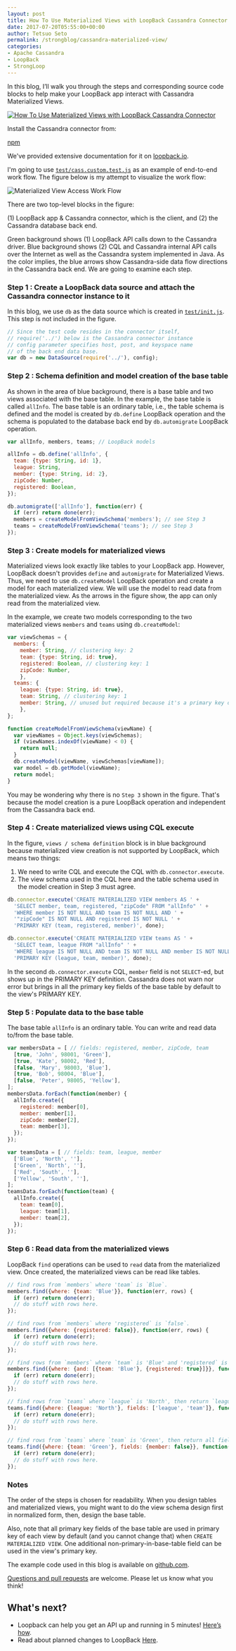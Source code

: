 ```yaml
---
layout: post
title: How To Use Materialized Views with LoopBack Cassandra Connector
date: 2017-07-20T05:55:00+00:00
author: Tetsuo Seto
permalink: /strongblog/cassandra-materialized-view/
categories: 
- Apache Cassandra
- LoopBack
- StrongLoop
---
```


In this blog, I’ll walk you through the steps and corresponding source code blocks to help make your LoopBack app interact with Cassandra Materialized Views.

[![How To Use Materialized Views with LoopBack Cassandra Connector](../blog-assets/2017/04/apache-cassandra.png)](http://cassandra.apache.org/)

Install the Cassandra connector from:

[npm](https://www.npmjs.com/package/loopback-connector-cassandra)

We've provided extensive documentation for it on [loopback.io](http://loopback.io/doc/en/lb3/Cassandra-connector.html).

I'm going to use [`test/cass.custom.test.js`](https://github.com/strongloop/loopback-connector-cassandra/blob/v1.1.1/test/cass.custom.test.js) as an example of end-to-end work flow. The figure below is my attempt to visualize the work flow:

![Materialized View Access Work Flow](../blog-assets/2017/05/cassandra-materialized-views.png)

There are two top-level blocks in the figure:

(1) LoopBack app & Cassandra connector, which is the client, and
(2) the Cassandra database back end.

Green background shows (1) LoopBack API calls down to the Cassandra driver. Blue background shows (2) CQL and Cassandra internal API calls over the Internet as well as the Cassandra system implemented in Java. As the color implies, the blue arrows show Cassandra-side data flow directions in the Cassandra back end. We are going to examine each step.

<h3>Step 1 : Create a LoopBack data source and attach the Cassandra connector instance to it</h3>

In this blog, we use `db` as the data source which is created in [`test/init.js`](https://github.com/strongloop/loopback-connector-cassandra/blob/v1.1.1/test/init.js). This step is not included in the figure.

```js
// Since the test code resides in the connector itself,
// require('../') below is the Cassandra connector instance
// config parameter specifies host, post, and keyspace name
// of the back end data base.
var db = new DataSource(require('../'), config);
```

<h3>Step 2 : Schema definition and model creation of the base table</h3>

As shown in the area of blue background, there is a base table and two views associated with the base table. In the example, the base table is called `allInfo`. The base table is an ordinary table, i.e., the table schema is defined and the model is created by `db.define` LoopBack operation and the schema is populated to the database back end by `db.automigrate` LoopBack operation.

```js
var allInfo, members, teams; // LoopBack models

allInfo = db.define('allInfo', {
  team: {type: String, id: 1},
  league: String,
  member: {type: String, id: 2},
  zipCode: Number,
  registered: Boolean,
});

db.automigrate(['allInfo'], function(err) {
  if (err) return done(err);
  members = createModelFromViewSchema('members'); // see Step 3
  teams = createModelFromViewSchema('teams'); // see Step 3
});
```

<h3>Step 3 : Create models for materialized views</h3>

Materialized views look exactly like tables to your LoopBack app. However, LoopBack doesn't provides `define` and `automigrate` for Materialized Views. Thus, we need to use `db.createModel` LoopBack operation and create a model for each materialized view. We will use the model to read data from the materialized view. As the arrows in the figure show, the app can only read from the materialized view.

In the example, we create two models corresponding to the two materialized views `members` and `teams` using `db.createModel`:

```js
var viewSchemas = {
  members: {
    member: String, // clustering key: 2
    team: {type: String, id: true},
    registered: Boolean, // clustering key: 1
    zipCode: Number,
    },
  teams: {
    league: {type: String, id: true},
    team: String, // clustering key: 1
    member: String, // unused but required because it's a primary key of the base table
    },
};

function createModelFromViewSchema(viewName) {
  var viewNames = Object.keys(viewSchemas);
  if (viewNames.indexOf(viewName) < 0) {
    return null;
  }
  db.createModel(viewName, viewSchemas[viewName]);
  var model = db.getModel(viewName);
  return model;
}
```
You may be wondering why there is no `Step 3` shown in the figure. That's because the model creation is a pure LoopBack operation and independent from the Cassandra back end.

<h3>Step 4 : Create materialized views using CQL execute</h3>

In the figure, `views / schema definition` block is in blue background because materialized view creation is not supported by LoopBack, which means two things:

1. We need to write CQL and execute the CQL with `db.connector.execute`.
2. The view schema used in the CQL here and the table schema used in the model creation in Step 3 must agree.

```js
db.connector.execute('CREATE MATERIALIZED VIEW members AS ' +
  'SELECT member, team, registered, "zipCode" FROM "allInfo" ' +
  'WHERE member IS NOT NULL AND team IS NOT NULL AND ' +
  '"zipCode" IS NOT NULL AND registered IS NOT NULL ' +
  'PRIMARY KEY (team, registered, member)', done);

db.connector.execute('CREATE MATERIALIZED VIEW teams AS ' +
  'SELECT team, league FROM "allInfo" ' +
  'WHERE league IS NOT NULL AND team IS NOT NULL AND member IS NOT NULL ' +
  'PRIMARY KEY (league, team, member)', done);
```
In the second `db.connector.execute` CQL, `member` field is not `SELECT`-ed, but shows up in the PRIMARY KEY definition. Cassandra does not warn nor error but brings in all the primary key fields of the base table by default to the view's PRIMARY KEY. 

<h3>Step 5 : Populate data to the base table</h3>

The base table `allInfo` is an ordinary table. You can write and read data to/from the base table.

```js
var membersData = [ // fields: registered, member, zipCode, team
  [true, 'John', 98001, 'Green'],
  [true, 'Kate', 98002, 'Red'],
  [false, 'Mary', 98003, 'Blue'],
  [true, 'Bob', 98004, 'Blue'],
  [false, 'Peter', 98005, 'Yellow'],
];
membersData.forEach(function(member) {
  allInfo.create({
    registered: member[0],
    member: member[1],
    zipCode: member[2],
    team: member[3],
  });
});

var teamsData = [ // fields: team, league, member
  ['Blue', 'North', ''],
  ['Green', 'North', ''],
  ['Red', 'South', ''],
  ['Yellow', 'South', ''],
];
teamsData.forEach(function(team) {
  allInfo.create({
    team: team[0],
    league: team[1],
    member: team[2],
  });
});
```

<h3>Step 6 : Read data from the materialized views</h3>

LoopBack `find` operations can be used to `read` data from the materialized view. Once created, the materialized views can be read like tables.

```js
// find rows from `members` where 'team` is `Blue`.
members.find({where: {team: 'Blue'}}, function(err, rows) {
  if (err) return done(err);
  // do stuff with rows here.
});

// find rows from `members` where 'registered` is `false`.
members.find({where: {registered: false}}, function(err, rows) {
  if (err) return done(err);
  // do stuff with rows here.
});

// find rows from `members` where `team` is 'Blue' and 'registered` is `true`.
members.find({where: {and: [{team: 'Blue'}, {registered: true}]}}, function(err, rows) {
  if (err) return done(err);
  // do stuff with rows here.
});

// find rows from `teams` where `league` is 'North', then return `league` and `team` fields.
teams.find({where: {league: 'North'}, fields: ['league', 'team']}, function(err, rows) {
  if (err) return done(err);
  // do stuff with rows here.
});

// find rows from `teams` where `team` is 'Green', then return all fields but `member`.
teams.find({where: {team: 'Green'}, fields: {member: false}}, function(err, rows) {
  if (err) return done(err);
  // do stuff with rows here.
});
```

<h3>Notes</h3>

The order of the steps is chosen for readability. When you design tables and materialized views, you might want to do the view schema design first in normalized form, then, design the base table.

Also, note that all primary key fields of the base table are used in primary key of each view by default (and you cannot change that) when `CREATE MATERIALIZED VIEW`. One additional non-primary-in-base-table field can be used in the view's primary key.

The example code used in this blog is available on [github.com](https://github.com/strongloop/loopback-connector-cassandra/blob/master/test/cass.custom.test.js).

[Questions and pull requests](https://github.com/strongloop/loopback-connector-cassandra/issues) are welcome. Please let us know what you think!

## What's next?

- Loopback can help you get an API up and running in 5 minutes! [Here’s how](https://developer.ibm.com/apiconnect/2017/03/09/loopback-in-5-minutes/).
- Read about planned changes to LoopBack [Here](https://strongloop.com/strongblog/announcing-loopback-next/).
